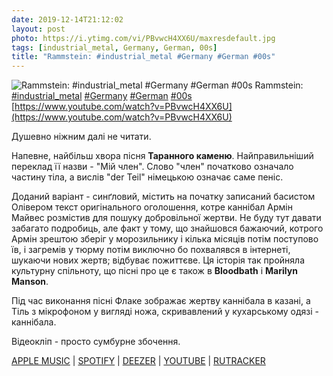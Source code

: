 ```yaml
---
date: 2019-12-14T21:12:02
layout: post
photo: https://i.ytimg.com/vi/PBvwcH4XX6U/maxresdefault.jpg
tags: [industrial_metal, Germany, German, 00s]
title: "Rammstein: #industrial_metal #Germany #German #00s"
---
```

![Rammstein: #industrial_metal #Germany #German #00s](https://i.ytimg.com/vi/PBvwcH4XX6U/maxresdefault.jpg)
Rammstein: [#industrial_metal](/tags/#industrial_metal) [#Germany](/tags/#Germany) [#German](/tags/#German) [#00s](/tags/#00s) [https://www.youtube.com/watch?v=PBvwcH4XX6U](https://www.youtube.com/watch?v=PBvwcH4XX6U)

Душевно ніжним далі не читати.

Напевне, найбільш хвора пісня **Таранного каменю**. Найправильніший переклад її назви - &quot;Мій член&quot;. Слово &quot;член&quot; початково означало частину тіла, а вислів &quot;der Teil&quot; німецькою означає саме пеніс.

Доданий варіант - синґловий, містить на початку записаний басистом Олівером текст оригінального оголошення, котре каннібал Армін Майвес розмістив для пошуку добровільної жертви. Не буду тут давати забагато подробиць, але факт у тому, що знайшовся бажаючий, котрого Армін зрештою зберіг у морозильнику і кілька місяців потім поступово їв, і загремів у тюрму потім виключно бо похвалявся в інтернеті, шукаючи нових жертв; відбуває пожиттєве. Ця історія так пройняла культурну спільноту, що пісні про це є також в **Bloodbath** і **Marilyn Manson**.

Під час виконання пісні Флаке зображає жертву каннібала в казані, а Тіль з мікрофоном у вигляді ножа, скривавлений у кухарському одязі - каннібала.

Відеокліп - просто сумбурне збочення.

[APPLE MUSIC](https://music.apple.com/ru/album/reise-reise/1440734479) \| [SPOTIFY](https://open.spotify.com/album/74ydDCcXTco741y42ceRJ5) \| [DEEZER](https://www.deezer.com/album/701863?utm_source=deezer&amp;utm_content=album-701863&amp;utm_term=1601611822_1576350657&amp;utm_medium=web) \| [YOUTUBE](https://www.youtube.com/playlist?list=PLFI4qRuYmesAxvc2UI7zzYrPeWIKBChx0) \| [RUTRACKER](https://rutracker.org/forum/viewtopic.php?t=5732323)